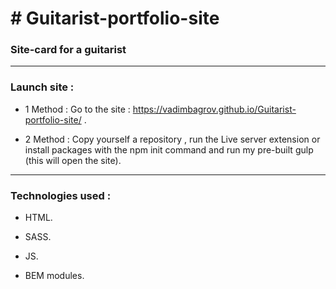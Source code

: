 # # Guitarist-portfolio-site
### Site-card for a guitarist
---
### Launch site :
- 1 Method : Go to the site : https://vadimbagrov.github.io/Guitarist-portfolio-site/ .

- 2 Method : Copy yourself a repository , run the Live server extension or install packages with the npm init command and run my pre-built gulp (this will open the site).

---
### Technologies used :

- HTML. 
 
- SASS. 

- JS.  

- BEM modules.

